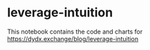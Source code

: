 # leverage-intuition

This notebook contains the code and charts for https://dydx.exchange/blog/leverage-intuition
